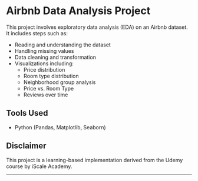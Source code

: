 # Airbnb Data Analysis Project

This project involves exploratory data analysis (EDA) on an Airbnb dataset. It includes steps such as:

- Reading and understanding the dataset
- Handling missing values
- Data cleaning and transformation
- Visualizations including:
  - Price distribution
  - Room type distribution
  - Neighborhood group analysis
  - Price vs. Room Type
  - Reviews over time

## Tools Used
- Python (Pandas, Matplotlib, Seaborn)

## Disclaimer
This project is a learning-based implementation derived from the Udemy course by iScale Academy.

---
